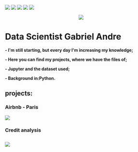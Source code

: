 [<img src="https://img.shields.io/badge/Gmail-D14836?style=for-the-badge&logo=gmail&logoColor=white" />](mailto:gabrielmoraisdocarmo@gmail.com) 
[<img src="https://img.shields.io/badge/Medium-12100E?style=for-the-badge&logo=medium&logoColor=white" />](https://medium.com/@andre-carmo02) 
[<img src="https://img.shields.io/badge/LinkedIn-0077B5?style=for-the-badge&logo=linkedin&logoColor=white" />](https://www.linkedin.com/in/gabriel-andre-01429a213/) [<img src="https://img.shields.io/badge/Twitter-1DA1F2?style=for-the-badge&logo=twitter&logoColor=white" />]() 
[<img src="https://img.shields.io/badge/Kaggle-20BEFF?style=for-the-badge&logo=Kaggle&logoColor=white" />](https://www.kaggle.com/gabrielandre02)

<p align="center">
  <img src="https://i.imgur.com/kUnft6A.png" >
</p>

# **Data Scientist Gabriel Andre**
**- I'm still starting, but every day I'm increasing my knowledge;**

**- Here you can find my projects, where we have the files of;**

**- Jupyter and the dataset used;**

**- Background in:Python.**

## projects:

### Airbnb - Paris
<a href="//github.com/Gabrielandre02/Data-Science-Project/blob/main/analysis/Airbnbparis.ipynb"><img src="https://cdn-images-1.medium.com/max/1200/1*lgLLPCClCoeH-3bTN48a_Q.png" class="media-object  img-responsive img-thumbnail"></a>
### Credit analysis
<a href="//github.com/Gabrielandre02/Data-Science-Project/blob/main/analysis/credit%20analysis.ipynb"><img src="https://i.imgur.com/QImZ5ka.png" class="media-object  img-responsive img-thumbnail"></a>
---
